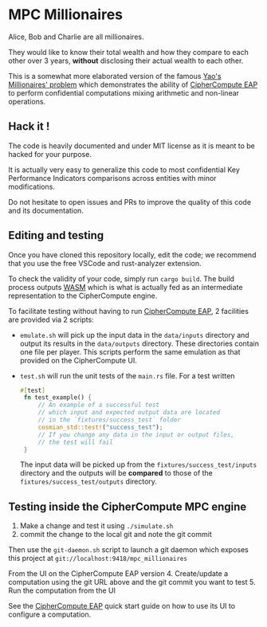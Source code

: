 # MPC Millionaires

Alice, Bob and Charlie are all millionaires.

They would like to know their total wealth and 
how they compare to each other over 3 years,
**without** disclosing their actual wealth to each other.

This is a somewhat more elaborated version of the famous 
[Yao's Millionaires' problem](https://en.wikipedia.org/wiki/Yao%27s_Millionaires%27_problem) which
demonstrates the ability of [CipherCompute EAP](https://github.com/Cosmian/CipherCompute) to perform confidential computations mixing arithmetic and non-linear operations.

## Hack it !

The code is heavily documented and under MIT license as it is meant to be hacked for your purpose.

It is actually very easy to generalize this code to most confidential Key Performance Indicators comparisons across entities with minor modifications.

Do not hesitate to open issues and PRs to improve the quality of this code 
and its documentation.

## Editing and testing

Once you have cloned this repository locally, edit the code; 
we recommend that you use the free VSCode and rust-analyzer extension.

To check the validity of your code, simply run  `cargo build`. 
The build process outputs [WASM](https://fr.wikipedia.org/wiki/WebAssembly) which
is what is actually fed as an intermediate representation to the CipherCompute engine.

To facilitate testing without having to run [CipherCompute EAP](https://github.com/Cosmian/CipherCompute),  2 facilities are provided via 2 scripts:

 - `emulate.sh` will pick up the input data in the `data/inputs` directory 
  and output its results in the `data/outputs` directory. These directories contain one 
  file per player. This scripts perform the same emulation as that provided on the CipherCompute UI. 

 - `test.sh` will run the unit tests of the `main.rs` file. For a test written 
   ```rust
   #[test]
    fn test_example() {
        // An example of a successful test
        // which input and expected output data are located
        // in the `fixtures/success_test` folder
        cosmian_std::test!("success_test");
        // If you change any data in the input or output files,
        // the test will fail
    }
    ```
    The input data will be picked up from the `fixtures/success_test/inputs` directory and
    the outputs will be **compared** to those of the `fixtures/success_test/outputs` directory.

## Testing inside the CipherCompute MPC engine

1. Make a change and test it using `./simulate.sh`
2. commit the change to the local git and note the git commit

Then use the `git-daemon.sh` script to launch a git daemon which exposes this project at
`git://localhost:9418/mpc_millionaires`

From the UI on the CipherCompute EAP version
4. Create/update a computation using the git URL above and the git commit you want to test
5. Run the computation from the UI

See the [CipherCompute EAP](https://github.com/Cosmian/CipherCompute) quick start guide
on how to use its UI to configure a computation.
